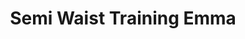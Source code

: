 ---
layout: product
title: Semi Waist Training Emma
price: '38.00'
product_image: /neopower-net/3032-front.png
product_image_hover: /neopower-net/3032-back.png
categories: 
  - The Upgrader
  - Tummy Waist
  - Back Support
  - Daily Use
  - Postpartum
  - Vest
---